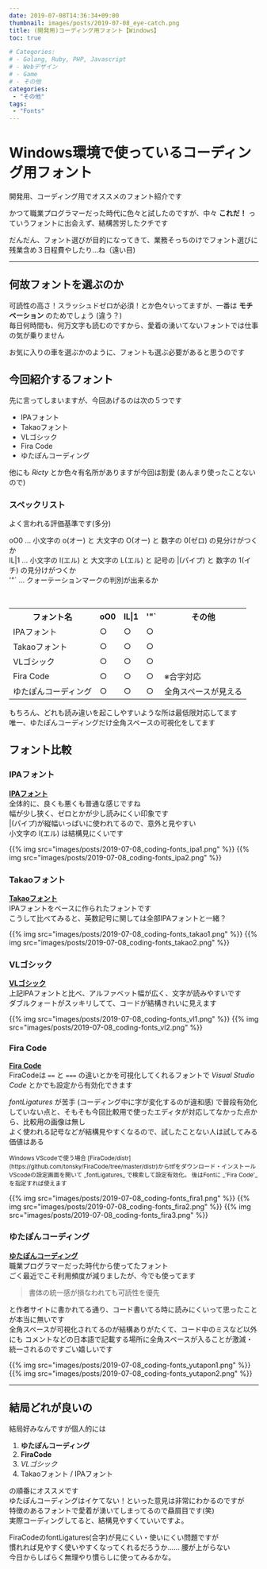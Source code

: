 ```yaml
---
date: 2019-07-08T14:36:34+09:00
thumbnail: images/posts/2019-07-08_eye-catch.png
title: (開発用)コーディング用フォント【Windows】
toc: true

# Categories:
# - Golang, Ruby, PHP, Javascript
# - Webデザイン
# - Game
# - その他
categories:
 - "その他"
tags:
 - "Fonts"
---
```


# Windows環境で使っているコーディング用フォント

開発用、コーディング用でオススメのフォント紹介です  

かつて職業プログラマーだった時代に色々と試したのですが、中々 __これだ！__ っていうフォントに出会えず、結構苦労したクチです

だんだん、フォント選びが目的になってきて、業務そっちのけでフォント選びに残業含め３日程費やしたり…ね（遠い目)

* * *

## 何故フォントを選ぶのか

可読性の高さ！スラッシュドゼロが必須！とか色々いってますが、一番は __モチベーション__ のためでしょう (違う？)  
毎日何時間も、何万文字も読むのですから、愛着の湧いてないフォントでは仕事の気が乗りません  

お気に入りの車を選ぶかのように、フォントも選ぶ必要があると思うのです

## 今回紹介するフォント

先に言ってしまいますが、今回あげるのは次の５つです

- IPAフォント
- Takaoフォント
- VLゴシック
- Fira Code
- ゆたぽんコーディング

他にも _Ricty_ とか色々有名所がありますが今回は割愛 (あんまり使ったことないので)

### スペックリスト

よく言われる評価基準です(多分)

oO0 ... 小文字の o(オー) と 大文字の O(オー) と 数字の 0(ゼロ) の見分けがつくか  
lL|1 ... 小文字の l(エル) と 大文字の L(エル) と 記号の |(パイプ) と 数字の 1(イチ) の見分けがつくか  
'"` ... クォーテーションマークの判別が出来るか  

<br>

<table>
  <tr>
    <th>フォント名</th>
    <th>oO0</th>
    <th>lL|1</th>
    <th>'"`</th>
    <th>その他</th>
  </tr>
  <tr>
    <td>IPAフォント</td>
    <td>○</td>
    <td>○</td>
    <td>○</td>
    <td></td>
  </tr>
  <tr>
    <td>Takaoフォント</td>
    <td>○</td>
    <td>○</td>
    <td>○</td>
    <td></td>
  </tr>
  <tr>
    <td>VLゴシック</td>
    <td>○</td>
    <td>○</td>
    <td>○</td>
    <td></td>
  </tr>
  <tr>
    <td>Fira Code</td>
    <td>○</td>
    <td>○</td>
    <td>○</td>
    <td>※合字対応</td>
  </tr>
  <tr>
    <td>ゆたぽんコーディング</td>
    <td>○</td>
    <td>○</td>
    <td>○</td>
    <td>全角スペースが見える</td>
  </tr>
</table>

もちろん、どれも読み違いを起こしやすいような所は最低限対応してます  
唯一、ゆたぽんコーディングだけ全角スペースの可視化をしてます

## フォント比較

### IPAフォント
__[IPAフォント](https://ipafont.ipa.go.jp/old/ipafont/download.html)__  
全体的に、良くも悪くも普通な感じですね  
幅が少し狭く、ゼロとかが少し読みにくい印象です  
|(パイプ)が縦幅いっぱいに使われてるので、意外と見やすい  
小文字の l(エル) は結構見にくいです

 {{% img src="images/posts/2019-07-08_coding-fonts_ipa1.png" %}}
 {{% img src="images/posts/2019-07-08_coding-fonts_ipa2.png" %}}


### Takaoフォント
__[Takaoフォント](https://launchpad.net/takao-fonts)__  
IPAフォントをベースに作られたフォントです  
こうして比べてみると、英数記号に関しては全部IPAフォントと一緒？

{{% img src="images/posts/2019-07-08_coding-fonts_takao1.png" %}}
{{% img src="images/posts/2019-07-08_coding-fonts_takao2.png" %}}


### VLゴシック
__[VLゴシック](https://ja.osdn.net/projects/vlgothic/releases/)__  
上記IPAフォントと比べ、アルファベット幅が広く、文字が読みやすいです  
ダブルクォートがスッキリしてて、コードが結構きれいに見えます  

 {{% img src="images/posts/2019-07-08_coding-fonts_vl1.png" %}}
 {{% img src="images/posts/2019-07-08_coding-fonts_vl2.png" %}}


### Fira Code
__[Fira Code](https://github.com/tonsky/FiraCode)__  
FiraCodeは <code>==</code> と <code>===</code> の違いとかを可視化してくれるフォントで _Visual Studio Code_ とかでも設定から有効化できます  

_fontLigatures_ が苦手 (コーディング中に字が変化するのが違和感) で普段有効化していない点と、そもそも今回比較用で使ったエディタが対応してなかった点から、比較用の画像は無し  
よく使われる記号などが結構見やすくなるので、試したことない人は試してみる価値はある

<small>
Windows VScodeで使う場合 [FiraCode/distr](https://github.com/tonsky/FiraCode/tree/master/distr)からttfをダウンロード・インストール  
VScodeの設定画面を開いて _fontLigatures_ で検索して設定有効化。  
後はFontに _'Fira Code'_ を指定すれば使えます
</small>

{{% img src="images/posts/2019-07-08_coding-fonts_fira1.png" %}}
{{% img src="images/posts/2019-07-08_coding-fonts_fira2.png" %}}
{{% img src="images/posts/2019-07-08_coding-fonts_fira3.png" %}}
 

### ゆたぽんコーディング
__[ゆたぽんコーディング](http://net2.system.to/pc/font.html)__  
職業プログラマーだった時代から使ってたフォント  
ごく最近でこそ利用頻度が減りましたが、今でも使ってます  

> 書体の統一感が損なわれても可読性を優先

と作者サイトに書かれてる通り、コード書いてる時に読みにくいって思ったことが本当に無いです  
全角スペースが可視化されてるのが結構ありがたくて、コード中のミスなど以外にも
コメントなどの日本語で記載する場所に全角スペースが入ることが激減・統一されるのですごい嬉しいです

{{% img src="images/posts/2019-07-08_coding-fonts_yutapon1.png" %}}
{{% img src="images/posts/2019-07-08_coding-fonts_yutapon2.png" %}}

* * *

## 結局どれが良いの

結局好みなんですが個人的には

1. __ゆたぽんコーディング__
1. __FiraCode__
1. _VLゴシック_
1. Takaoフォント / IPAフォント

の順番にオススメです  
ゆたぽんコーディングはイケてない！といった意見は非常にわかるのですが  
特徴のあるフォントで愛着が湧いてしまってるので贔屓目です(笑)  
実際コーディングしてると、結構見やすくていいですよ。

FiraCodeのfontLigatures(合字)が見にくい・使いにくい問題ですが  
慣れれば見やすく使いやすくなってくれるだろうか……  腰が上がらない  
今日からしばらく無理やり慣らしに使ってみるかな。